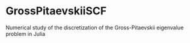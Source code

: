 # GrossPitaevskiiSCF
Numerical study of the discretization of the Gross-Pitaevskii eigenvalue problem in Julia
